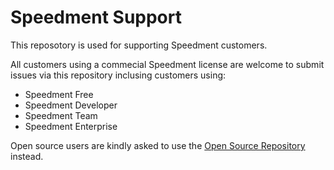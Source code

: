# Speedment Support
This reposotory is used for supporting Speedment customers.

All customers using a commecial Speedment license are welcome to submit issues via this repository inclusing customers using:
* Speedment Free
* Speedment Developer
* Speedment Team
* Speedment Enterprise

Open source users are kindly asked to use the [Open Source Repository](https://github.com/speedment/speedment) instead.

